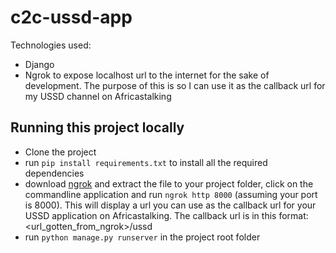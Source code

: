 # c2c-ussd-app

Technologies used:
- Django
- Ngrok to expose localhost url to the internet for the sake of development. The purpose of this is so I can use it as the callback url for my USSD channel on Africastalking

## Running this project locally
- Clone the project
- run `pip install requirements.txt` to install all the required dependencies
- download [ngrok](https://ngrok.com/download) and extract the file to your project folder, click on the commandline application and run `ngrok http 8000` (assuming your port is 8000). This will display a url you can use as the callback url for your USSD application on Africastalking. The callback url is in this format: <url_gotten_from_ngrok>/ussd
- run `python manage.py runserver` in the project root folder

  
